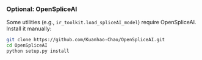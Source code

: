 ### Optional: OpenSpliceAI

Some utilities (e.g., `ir_toolkit.load_spliceAI_model`) require OpenSpliceAI.
Install it manually:

```bash
git clone https://github.com/Kuanhao-Chao/OpenSpliceAI.git
cd OpenSpliceAI
python setup.py install
```